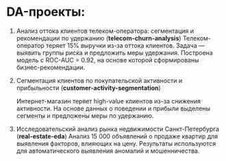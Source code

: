 # DA-проекты:

1. Анализ оттока клиентов телеком-оператора: сегментация и рекомендации по удержанию (**telecom-churn-analysis**)
   Телеком-оператор теряет 15% выручки из-за оттока клиентов. Задача — выявить группы риска и предложить меры удержания. Построена модель с ROC-AUC = 0.92, на основе которой сформированы бизнес-рекомендации.

2. Сегментация клиентов по покупательской активности и прибыльности (**customer-activity-segmentation**)

   Интернет-магазин теряет high-value клиентов из-за снижения активности. На основе данных о поведении и прибыли выделены сегменты и предложены меры по удержанию.

3. Исследовательский анализ рынка недвижимости Санкт-Петербурга (**real-estate-eda**)
   Анализ 15 000 объявлений о продаже квартир для выявления факторов, влияющих на цену. Результаты используются для автоматического выявления аномалий и мошенничества.
